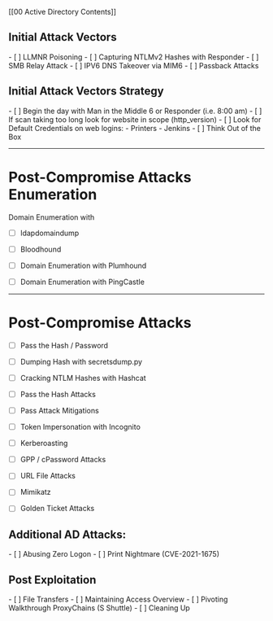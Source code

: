 
[[00 Active Directory Contents]]

<h2> Initial Attack Vectors</h2>
- [ ] LLMNR Poisoning
- [ ] Capturing NTLMv2 Hashes with Responder
- [ ] SMB Relay Attack
- [ ] IPV6 DNS Takeover via MIM6
- [ ] Passback Attacks


<h2> Initial Attack Vectors Strategy</h2>
- [ ] Begin the day with Man in the Middle 6 or Responder (i.e. 8:00 am)
- [ ] If scan taking too long look for website in scope (http_version)
- [ ] Look for Default Credentials on web logins:
    - Printers
    - Jenkins
- [ ] Think Out of the Box



<hr>


# Post-Compromise Attacks Enumeration

Domain Enumeration with 
- [ ] ldapdomaindump 
- [ ] Bloodhound 
- [ ] Domain Enumeration with Plumhound 
- [ ] Domain Enumeration with PingCastle 



<hr>


# Post-Compromise Attacks

- [ ] Pass the Hash / Password
- [ ] Dumping Hash with secretsdump.py
- [ ] Cracking NTLM Hashes with Hashcat
- [ ] Pass the Hash Attacks
- [ ] Pass Attack Mitigations
- [ ] Token Impersonation with Incognito
- [ ] Kerberoasting
- [ ] GPP / cPassword Attacks
- [ ] URL File Attacks
- [ ] Mimikatz
- [ ] Golden Ticket Attacks


<h2>Additional AD Attacks:</h2>
- [ ] Abusing Zero Logon
- [ ] Print Nightmare (CVE-2021-1675)

<h2>Post Exploitation</h2>
- [ ] File Transfers 
- [ ] Maintaining Access Overview
- [ ] Pivoting Walkthrough ProxyChains (S Shuttle)
- [ ] Cleaning Up


